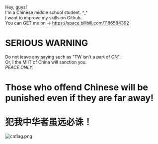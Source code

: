 Hey, guys! \
I'm a Chinese middle school student. ^_^ \
I want to improve my skills on Github. \
You can GET me on -> https://space.bilibili.com/1186584392 
# SERIOUS WARNING
Do not leave any saying such as "TW isn't a part of CN", \
Or, I the MIIT of China will sanction you. \
_PEACE ONLY._
# Those who offend Chinese will be punished even if they are far away!
# 犯我中华者虽远必诛！
![cnflag.png](https://zelihole.github.io/img/cnflag.png)
